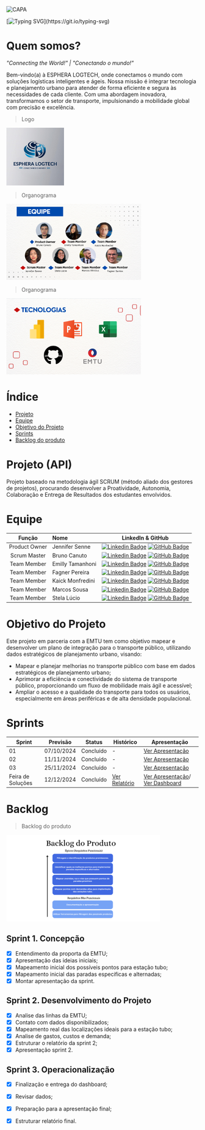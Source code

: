 ![CAPA](https://github.com/user-attachments/assets/c37d7bc3-f698-4e98-a5dd-7d5c6cc1ecaf)


[![Typing SVG](https://readme-typing-svg.demolab.com/?color=4169E1&size=35&center=true&vCenter=true&width=1000&lines=BEM+VINDO(A)+À+ESPHERA+LOGTECH!;VENHA+CONECTAR+O+MUNDO+CONOSCO!)](https://git.io/typing-svg)



# Quem somos?

*"Connecting the World!"  |  "Conectando o mundo!"*

Bem-vindo(a) à ESPHERA LOGTECH, onde conectamos o mundo com soluções logísticas inteligentes e ágeis. Nossa missão é integrar tecnologia e planejamento urbano para atender de forma eficiente e segura às necessidades de cada cliente. Com uma abordagem inovadora, transformamos o setor de transporte, impulsionando a mobilidade global com precisão e excelência.

>Logo
<div id="top"></div>
<p align="right side">
      <img src="Arquivos_Sprint1/ESPHERA_LOGTECH.png" width="30%" height="30%">
<p align="center">


>Organograma
<div id="top"></div>
<p align="right side">
      <img src="Arquivos_Sprint1/Equipe.png" width="70%" height="70%">
<p align="center">

>Organograma
<div id="top"></div>
<p align="right side">
      <img src="Arquivos_Sprint1/Tecnologias.png" width="70%" height="70%">
<p align="center">

# Índice

* [Projeto](#projeto-template)
* [Equipe](#equipe)
* [Objetivo do Projeto](#objetivo-do-projeto)
* [Sprints](#Sprints)
* [Backlog do produto](#Backlog-do-produto)

# Projeto (API) 
Projeto baseado na metodologia ágil SCRUM (método aliado dos gestores de projetos), procurando desenvolver a Proatividade, Autonomia, Colaboração e Entrega de Resultados dos estudantes envolvidos.

# Equipe
|    Função     | Nome                                  |                                                                                                                                                      LinkedIn & GitHub                                                                                                                                                      |
| :-----------: | :------------------------------------ | :-------------------------------------------------------------------------------------------------------------------------------------------------------------------------------------------------------------------------------------------------------------------------------------------------------------------------: |
| Product Owner |   Jennifer Senne         |     [![Linkedin Badge](https://img.shields.io/badge/Linkedin-blue?style=flat-square&logo=Linkedin&logoColor=white)](https://www.linkedin.com/in/jennifer-senne-97a0452b9) [![GitHub Badge](https://img.shields.io/badge/GitHub-111217?style=flat-square&logo=github&logoColor=white)](https://github.com/JSenne15)              |
| Scrum Master  | Bruno Canuto |      [![Linkedin Badge](https://img.shields.io/badge/Linkedin-blue?style=flat-square&logo=Linkedin&logoColor=white)](https://www.linkedin.com/in/bruno-canuto-746944291) [![GitHub Badge](https://img.shields.io/badge/GitHub-111217?style=flat-square&logo=github&logoColor=white)](https://github.com/BrunoCanuto01)     |
| Team Member   | Emilly Tamanhoni            |         [![Linkedin Badge](https://img.shields.io/badge/Linkedin-blue?style=flat-square&logo=Linkedin&logoColor=white)](https://www.linkedin.com/in/emilly-tamanhoni-1b1ba2294) [![GitHub Badge](https://img.shields.io/badge/GitHub-111217?style=flat-square&logo=github&logoColor=white)](https://github.com/emillytamanhoni)        |
|  Team Member  | Fagner Pereira                |         [![Linkedin Badge](https://img.shields.io/badge/Linkedin-blue?style=flat-square&logo=Linkedin&logoColor=white)](https://www.linkedin.com/in/fagner-santos-235a82229?utm_source=share&utm_campaign=share_via&utm_content=profile&utm_medium=android_app) [![GitHub Badge](https://img.shields.io/badge/GitHub-111217?style=flat-square&logo=github&logoColor=white)](https://github.com/FagPSantos)        |
|  Team Member  | Kaick Monfredini                 |   [![Linkedin Badge](https://img.shields.io/badge/Linkedin-blue?style=flat-square&logo=Linkedin&logoColor=white)](https://www.linkedin.com/in/kaick-silva-418869230) [![GitHub Badge](https://img.shields.io/badge/GitHub-111217?style=flat-square&logo=github&logoColor=white)](https://github.com/Ka1ck)   |
|  Team Member  | Marcos Sousa     |           [![Linkedin Badge](https://img.shields.io/badge/Linkedin-blue?style=flat-square&logo=Linkedin&logoColor=white)](https://www.linkedin.com/in/marcos-vinicius-silva-sousa-59626a183) [![GitHub Badge](https://img.shields.io/badge/GitHub-111217?style=flat-square&logo=github&logoColor=white)](falta)          |
|  Team Member  | Stela Lúcio       |           [![Linkedin Badge](https://img.shields.io/badge/Linkedin-blue?style=flat-square&logo=Linkedin&logoColor=white)](https://www.linkedin.com/in/stela-lúcio-4849ab289) [![GitHub Badge](https://img.shields.io/badge/GitHub-111217?style=flat-square&logo=github&logoColor=white)](https://github.com/Stela-Lucio)          |


# Objetivo do Projeto
Este projeto em parceria com a EMTU tem como objetivo mapear e desenvolver um plano de integração para o transporte público, utilizando dados estratégicos de planejamento urbano, visando:
* Mapear e planejar melhorias no transporte público com base em dados estratégicos de planejamento urbano;
* Aprimorar a eficiência e conectividade do sistema de transporte público, proporcionando um fluxo de mobilidade mais ágil e acessível;
* Ampliar o acesso e a qualidade do transporte para todos os usuários, especialmente em áreas periféricas e de alta densidade populacional.

# Sprints

Sprint | Previsão | Status| Histórico| Apresentação|
|------|--------|------|--------|---------|
|01 | 07/10/2024 | Concluído| - |[Ver Apresentação](Arquivos_Sprint1/Sprint1.pdf) |
|02|  11/11/2024|Concluído|-|[Ver Apresentação](Arquivos_Sprint1/Sprint2.pdf)|
|03| 25/11/2024 | Concluído| - | [Ver Apresentação](Arquivos_sprint3/Planejamento_Urbano_Sprint4.pdf) |
|Feira de Soluções|12/12/2024 |Concluído |  [Ver Relatório](Arquivos_feira/Relatório_API.pdf) | [Ver Apresentação](Arquivos_feira/Planejamento_Urbano_Feira.pdf)/ [Ver Dashboard](Arquivos_feira/Planejamento_UrbanoAPI2.pdf)|
  
# Backlog

 > Backlog do produto

<div id="top"></div>
<p align="right side">
      <img src="Arquivos_Sprint1/Backlog_API2.png" width="80%" height="80%">
<p align="center">

## Sprint 1. Concepção
- [X] Entendimento da proporta da EMTU;
- [X] Apresentação das ideias iniciais;
- [X] Mapeamento inicial dos possíveis pontos para estação tubo;
- [X] Mapeamento inicial das paradas especificas e alternadas;
- [X] Montar apresentação da sprint.

## Sprint 2. Desenvolvimento do Projeto
- [X] Analise das linhas da EMTU;
- [X] Contato com dados disponibilizados;
- [X] Mapeamento real das localizações ideais para a estação tubo;
- [X] Analise de gastos, custos e demanda;
- [X] Estruturar o relatório da sprint 2;
- [X] Apresentação sprint 2.
     
## Sprint 3. Operacionalização
- [X] Finalização e entrega do dashboard;
- [X] Revisar dados;
- [X] Preparação para a apresentação final;
- [X] Estruturar relatório final.





